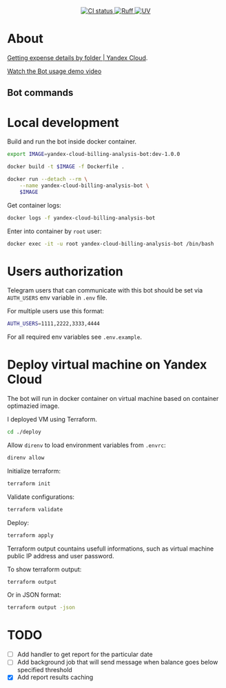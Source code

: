 <div align="center">
  <a href="https://github.com/leonidgrishenkov/yandex-cloud-billing-analysis-bot/actions/workflows/main.yml">
    <img src="https://img.shields.io/github/actions/workflow/status/leonidgrishenkov/yandex-cloud-billing-analysis-bot/main.yml?style=flat-square&logo=github&logoColor=c7c7c7&label=CI&labelColor=282828&color=347D39&event=push" alt="CI status" />
  </a>
  <a href="https://github.com/astral-sh/ruff">
    <img src="https://img.shields.io/endpoint?url=https://raw.githubusercontent.com/astral-sh/ruff/main/assets/badge/v2.json" alt="Ruff">
  </a>
  <a href="https://github.com/astral-sh/uv">
    <img src="https://img.shields.io/endpoint?url=https://raw.githubusercontent.com/astral-sh/uv/main/assets/badge/v0.json" alt="UV">
  </a>
</div>

# About

[Getting expense details by folder | Yandex Cloud](https://yandex.cloud/ru/docs/billing/operations/get-folder-report).

[Watch the Bot usage demo video](https://youtu.be/wenye9Q32xo)

## Bot commands



# Local development

Build and run the bot inside docker container.

```sh
export IMAGE=yandex-cloud-billing-analysis-bot:dev-1.0.0
```

```sh
docker build -t $IMAGE -f Dockerfile .
```

```sh
docker run --detach --rm \
    --name yandex-cloud-billing-analysis-bot \
    $IMAGE
```

Get container logs:

```sh
docker logs -f yandex-cloud-billing-analysis-bot
```

Enter into container by `root` user:

```sh
docker exec -it -u root yandex-cloud-billing-analysis-bot /bin/bash
```

# Users authorization

Telegram users that can communicate with this bot should be set via `AUTH_USERS` env variable in `.env` file.

For multiple users use this format:

```sh
AUTH_USERS=1111,2222,3333,4444
```

For all required env variables see `.env.example`.

# Deploy virtual machine on Yandex Cloud

The bot will run in docker container on virtual machine based on container optimazied image.

I deployed VM using Terraform.

```sh
cd ./deploy
```

Allow `direnv` to load environment variables from `.envrc`:

```sh
direnv allow
```

Initialize terraform:

```sh
terraform init
```

Validate configurations:

```sh
terraform validate
```

Deploy:

```sh
terraform apply
```

Terraform output countains usefull informations, such as virtual machine public IP address and user password.

To show terraform output:

```sh
terraform output
```

Or in JSON format:

```sh
terraform output -json
```

# TODO

- [ ] Add handler to get report for the particular date
- [ ] Add background job that will send message when balance goes below specified threshold
- [x] Add report results caching
